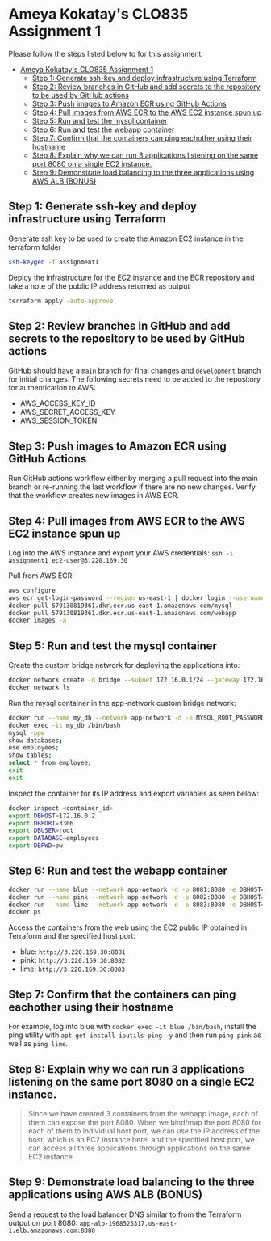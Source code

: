 # Ameya Kokatay's CLO835 Assignment 1

Please follow the steps listed below to for this assignment.

- [Ameya Kokatay's CLO835 Assignment 1](#Ameya-Kokatay's-CLO835-Assignment-1)
  - [Step 1: Generate ssh-key and deploy infrastructure using Terraform](#step-1-generate-ssh-key-and-deploy-infrastructure-using-terraform)
  - [Step 2: Review branches in GitHub and add secrets to the repository to be used by GitHub actions](#step-2-review-branches-in-github-and-add-secrets-to-the-repository-to-be-used-by-github-actions)
  - [Step 3: Push images to Amazon ECR using GitHub Actions](#step-3-push-images-to-amazon-ecr-using-github-actions)
  - [Step 4: Pull images from AWS ECR to the AWS EC2 instance spun up](#step-4-pull-images-from-aws-ecr-to-the-aws-ec2-instance-spun-up)
  - [Step 5: Run and test the mysql container](#step-5-run-and-test-the-mysql-container)
  - [Step 6: Run and test the webapp container](#step-6-run-and-test-the-webapp-container)
  - [Step 7: Confirm that the containers can ping eachother using their hostname](#step-7-confirm-that-the-containers-can-ping-eachother-using-their-hostname)
  - [Step 8: Explain why we can run 3 applications listening on the same port 8080 on a single EC2 instance.](#step-8-explain-why-we-can-run-3-applications-listening-on-the-same-port-8080-on-a-single-ec2-instance)
  - [Step 9: Demonstrate load balancing to the three applications using AWS ALB (BONUS)](#step-9-demonstrate-load-balancing-to-the-three-applications-using-aws-alb-bonus)

## Step 1: Generate ssh-key and deploy infrastructure using Terraform

Generate ssh key to be used to create the Amazon EC2 instance in the terraform folder

```bash
ssh-keygen -f assignment1
```

Deploy the infrastructure for the EC2 instance and the ECR repository and take a note of the public IP address returned as output 

```bash
terraform apply -auto-approve
```

## Step 2: Review branches in GitHub and add secrets to the repository to be used by GitHub actions

GitHub should have a `main` branch for final changes and `development` branch for initial changes.
The following secrets need to be added to the repository for authentication to AWS:
- AWS_ACCESS_KEY_ID
- AWS_SECRET_ACCESS_KEY
- AWS_SESSION_TOKEN

## Step 3: Push images to Amazon ECR using GitHub Actions

Run GitHub actions workflow either by merging a pull request into the main branch or re-running the last workflow if there are no new changes. Verify that the workflow creates new images in AWS ECR.

## Step 4: Pull images from AWS ECR to the AWS EC2 instance spun up

Log into the AWS instance and export your AWS credentials: `ssh -i assignment1 ec2-user@3.220.169.30`

Pull from AWS ECR:

```bash
aws configure
aws ecr get-login-password --region us-east-1 | docker login --username AWS --password-stdin 579130819361.dkr.ecr.us-east-1.amazonaws.com #here 579130819361 is your aws account number
docker pull 579130819361.dkr.ecr.us-east-1.amazonaws.com/mysql
docker pull 579130819361.dkr.ecr.us-east-1.amazonaws.com/webapp
docker images -a
```

## Step 5: Run and test the mysql container

Create the custom bridge network for deploying the applications into:

```bash
docker network create -d bridge --subnet 172.16.0.1/24 --gateway 172.16.0.1 app-network
docker network ls
```

Run the mysql container in the app-network custom bridge network:

```bash
docker run --name my_db --network app-network -d -e MYSQL_ROOT_PASSWORD=pw 579130819361.dkr.ecr.us-east-1.amazonaws.com/mysql
docker exec -it my_db /bin/bash
mysql -ppw
show databases;
use employees;
show tables;
select * from employee;
exit
exit
```

Inspect the container for its IP address and export variables as seen below:

```bash
docker inspect <container_id>
export DBHOST=172.16.0.2
export DBPORT=3306
export DBUSER=root
export DATABASE=employees
export DBPWD=pw
```

## Step 6: Run and test the webapp container

```bash
docker run --name blue --network app-network -d -p 8081:8080 -e DBHOST=$DBHOST -e DBPORT=$DBPORT -e  DBUSER=$DBUSER -e DBPWD=$DBPWD -e APP_COLOR=blue 579130819361.dkr.ecr.us-east-1.amazonaws.com/webapp:latest
docker run --name pink --network app-network -d -p 8082:8080 -e DBHOST=$DBHOST -e DBPORT=$DBPORT -e  DBUSER=$DBUSER -e DBPWD=$DBPWD -e APP_COLOR=pink 579130819361.dkr.ecr.us-east-1.amazonaws.com/webapp:latest
docker run --name lime --network app-network -d -p 8083:8080 -e DBHOST=$DBHOST -e DBPORT=$DBPORT -e  DBUSER=$DBUSER -e DBPWD=$DBPWD -e APP_COLOR=lime 579130819361.dkr.ecr.us-east-1.amazonaws.com/webapp:latest
docker ps
```

Access the containers from the web using the EC2 public IP obtained in Terraform and the specified host port:
- blue: `http://3.220.169.30:8081`
- pink: `http://3.220.169.30:8082`
- lime: `http://3.220.169.30:8083`

## Step 7: Confirm that the containers can ping eachother using their hostname

For example, log into blue with `docker exec -it blue /bin/bash`, install the ping utility with `apt-get install iputils-ping -y` and then run `ping pink` as well as `ping lime`.

## Step 8: Explain why we can run 3 applications listening on the same port 8080 on a single EC2 instance.

> Since we have created 3 containers from the webapp image, each of them can expose the port 8080. When we bind/map the port 8080 for each of them to individual host port, we can use the IP address of the host, which is an EC2 instance here, and the specified host port, we can access all three applications through applications on the same EC2 instance.

## Step 9: Demonstrate load balancing to the three applications using AWS ALB (BONUS)

Send a request to the load balancer DNS similar to from the Terraform output on port 8080: `app-alb-1968525317.us-east-1.elb.amazonaws.com:8080`